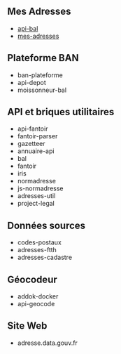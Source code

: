 ## Mes Adresses

- [api-bal](https://github.com/BaseAdresseNationale/api-bal)
- [mes-adresses](https://github.com/BaseAdresseNationale/mes-adresses)

## Plateforme BAN

- ban-plateforme
- api-depot
- moissonneur-bal

## API et briques utilitaires

- api-fantoir
- fantoir-parser
- gazetteer
- annuaire-api
- bal
- fantoir
- iris
- normadresse
- js-normadresse
- adresses-util
- project-legal

## Données sources

- codes-postaux
- adresses-ftth
- adresses-cadastre

## Géocodeur

- addok-docker
- api-geocode

## Site Web

- adresse.data.gouv.fr
